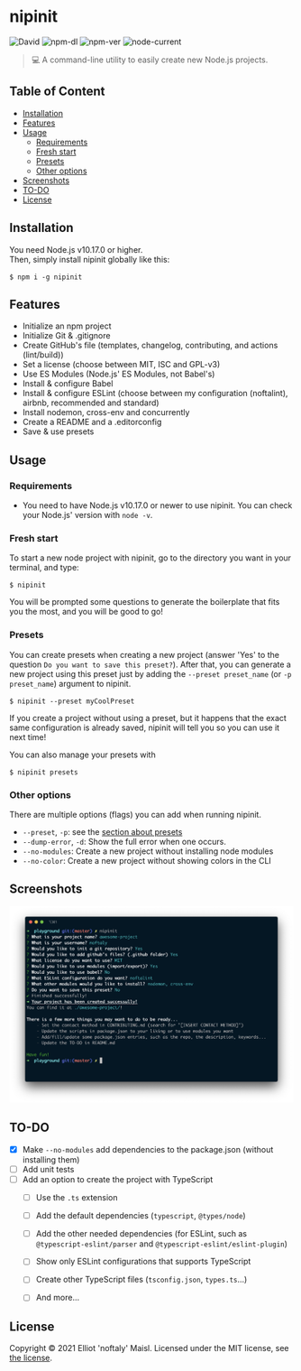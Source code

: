 # nipinit

![David](https://img.shields.io/david/noftaly/nipinit)
![npm-dl](https://img.shields.io/npm/dm/nipinit)
![npm-ver](https://img.shields.io/npm/v/nipinit)
![node-current](https://img.shields.io/node/v/nipinit)

> 💻 A command-line utility to easily create new Node.js projects.

## Table of Content

- [Installation](#installation)
- [Features](#features)
- [Usage](#usage)
  - [Requirements](#requirements)
  - [Fresh start](#fresh-start)
  - [Presets](#presets)
  - [Other options](#other-options)
- [Screenshots](#screenshots)
- [TO-DO](#to-do)
- [License](#license)


## Installation

You need Node.js v10.17.0 or higher.\
Then, simply install nipinit globally like this:

```shell
$ npm i -g nipinit
```


## Features

- Initialize an npm project
- Initialize Git & .gitignore
- Create GitHub's file (templates, changelog, contributing, and actions (lint/build))
- Set a license (choose between MIT, ISC and GPL-v3)
- Use ES Modules (Node.js' ES Modules, not Babel's)
- Install & configure Babel
- Install & configure ESLint (choose between my configuration (noftalint), airbnb, recommended and standard)
- Install nodemon, cross-env and concurrently
- Create a README and a .editorconfig
- Save & use presets


## Usage

### Requirements

- You need to have Node.js v10.17.0 or newer to use nipinit. You can check your Node.js' version with `node -v`.

### Fresh start

To start a new node project with nipinit, go to the directory you want in your terminal, and type:
```shell
$ nipinit
```
You will be prompted some questions to generate the boilerplate that fits you the most, and you will be good to go!

### Presets

You can create presets when creating a new project (answer 'Yes' to the question `Do you want to save this preset?`).
After that, you can generate a new project using this preset just by adding the `--preset preset_name` (or `-p preset_name`) argument to nipinit.
```shell
$ nipinit --preset myCoolPreset
```

If you create a project without using a preset, but it happens that the exact same configuration is already saved, nipinit will tell you so you can use it next time!

You can also manage your presets with
```shell
$ nipinit presets
```

### Other options

There are multiple options (flags) you can add when running nipinit.
- `--preset`, `-p`: see the [section about presets](#presets)
- `--dump-error`, `-d`: Show the full error when one occurs.
- `--no-modules`: Create a new project without installing node modules
- `--no-color`: Create a new project without showing colors in the CLI


## Screenshots

![Nipinit Screenshot where we can see all the prompts asked and the success messages](./screenshots/nipinit-screenshot.png)


## TO-DO

- [x] Make `--no-modules` add dependencies to the package.json (without installing them)
- [ ] Add unit tests
- [ ] Add an option to create the project with TypeScript
  - [ ] Use the `.ts` extension
  - [ ] Add the default dependencies (`typescript`, `@types/node`)
  - [ ] Add the other needed dependencies (for ESLint, such as `@typescript-eslint/parser` and `@typescript-eslint/eslint-plugin`)
  - [ ] Show only ESLint configurations that supports TypeScript
  - [ ] Create other TypeScript files (`tsconfig.json`, `types.ts`...)
  - [ ] And more...


## License

Copyright © 2021 Elliot 'noftaly' Maisl. Licensed under the MIT license, see [the license](./LICENSE).
